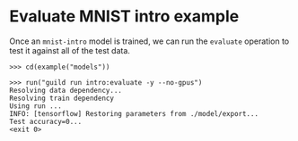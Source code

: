 # Evaluate MNIST intro example

Once an `mnist-intro` model is trained, we can run the `evaluate`
operation to test it against all of the test data.

    >>> cd(example("models"))

    >>> run("guild run intro:evaluate -y --no-gpus")
    Resolving data dependency...
    Resolving train dependency
    Using run ...
    INFO: [tensorflow] Restoring parameters from ./model/export...
    Test accuracy=0...
    <exit 0>
